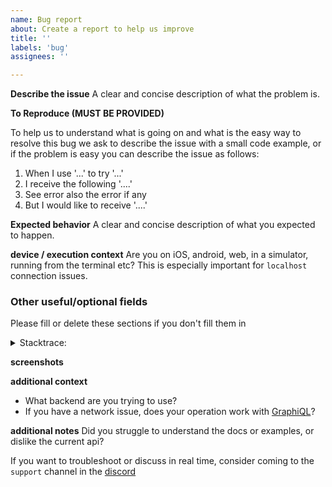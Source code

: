 ```yaml
---
name: Bug report
about: Create a report to help us improve
title: ''
labels: 'bug'
assignees: ''

---
```


**Describe the issue**
A clear and concise description of what the problem is.

**To Reproduce (MUST BE PROVIDED)**

To help us to understand what is going on and what is the easy way to resolve this bug
we ask to describe the issue with a small code example, or if the problem is easy you can
describe the issue as follows:

1. When I use '...' to try '...'
2. I receive the following '....'
4. See error also the error if any
3. But I would like to receive '....'


**Expected behavior**
A clear and concise description of what you expected to happen.


**device / execution context**
Are you on iOS, android, web, in a simulator, running from the terminal etc? This is especially important for `localhost` connection issues.

### Other useful/optional fields

Please fill or delete these sections if you don't fill them in

<details>
  <summary>Stacktrace:</summary>

```dart
{my stacktrace here}
```

</details>


**screenshots**


**additional context**
* What backend are you trying to use?
* If you have a network issue, does your operation work with [GraphiQL](https://www.electronjs.org/apps/graphiql)?


**additional notes**
Did you struggle to understand the docs or examples, or dislike the current api? 


If you want to troubleshoot or discuss in real time, consider coming to the `support` channel in the [discord](https://discord.gg/tXTtBfC)
